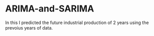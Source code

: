 # ARIMA-and-SARIMA
In this I predicted the future industrial production of 2 years using the prevoius years of data.
